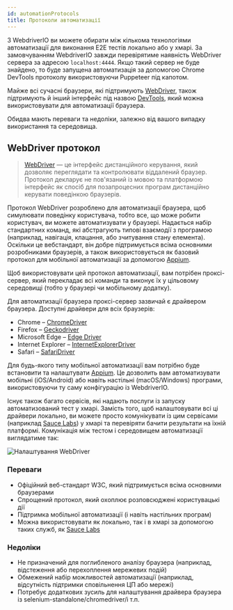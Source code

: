 ```yaml
---
id: automationProtocols
title: Протоколи автоматизації
---
```


З WebdriverIO ви можете обирати між кількома технологіями автоматизації для виконання E2E тестів локально або у хмарі. За замовчуванням WebdriverIO завжди перевірятиме наявність WebDriver сервера за адресою `localhost:4444`. Якщо такий сервер не буде знайдено, то буде запущена автоматизація за допомогою Chrome DevTools протоколу використовуючи Puppeteer під капотом.

Майже всі сучасні браузери, які підтримують [WebDriver](https://w3c.github.io/webdriver/), також підтримують й інший інтерфейс під назвою [DevTools](https://chromedevtools.github.io/devtools-protocol/), який можна використовувати для автоматизації браузера.

Обидва мають переваги та недоліки, залежно від вашого випадку використання та середовища.

## WebDriver протокол

> [WebDriver](https://w3c.github.io/webdriver/) — це інтерфейс дистанційного керування, який дозволяє переглядати та контролювати віддалений браузер. Протокол декларує не пов'язаний із мовою та платформою інтерфейс як спосіб для позапроцесних програм дистанційно керувати поведінкою браузерів.

Протокол WebDriver розроблено для автоматизації браузера, щоб симулювати поведінку користувача, тобто все, що може робити користувач, ви можете автоматизувати у браузері. Надається набір стандартних команд, які абстрагують типові взаємодії з програмою (наприклад, навігація, клацання, або зчитування стану елемента). Оскільки це вебстандарт, він добре підтримується всіма основними розробниками браузерів, а також використовується як базовий протокол для мобільної автоматизації за допомогою [Appium](http://appium.io).

Щоб використовувати цей протокол автоматизації, вам потрібен проксі-сервер, який перекладає всі команди та виконує їх у цільовому середовищі (тобто у браузері чи мобільному додатку).

Для автоматизації браузера проксі-сервер зазвичай є драйвером браузера. Доступні драйвери для всіх браузерів:

- Chrome – [ChromeDriver](http://chromedriver.chromium.org/downloads)
- Firefox – [Geckodriver](https://github.com/mozilla/geckodriver/releases)
- Microsoft Edge – [Edge Driver](https://developer.microsoft.com/en-us/microsoft-edge/tools/webdriver/)
- Internet Explorer – [InternetExplorerDriver](https://github.com/SeleniumHQ/selenium/wiki/InternetExplorerDriver)
- Safari – [SafariDriver](https://developer.apple.com/documentation/webkit/testing_with_webdriver_in_safari)

Для будь-якого типу мобільної автоматизації вам потрібно буде встановити та налаштувати [Appium](http://appium.io). Це дозволить вам автоматизувати мобільні (iOS/Android) або навіть настільні (macOS/Windows) програми, використовуючи ту саму конфігурацію із WebdriverIO.

Існує також багато сервісів, які надають послуги із запуску автоматизований тест у хмарі. Замість того, щоб налаштовувати всі ці драйвери локально, ви можете просто комунікувати із цим сервісами (наприклад [Sauce Labs](https://saucelabs.com)) у хмарі та перевіряти бачити результати на їхній платформі. Комунікація між тестом і середовищем автоматизації виглядатиме так:

![Налаштування WebDriver](/img/webdriver.png)

### Переваги

- Офіційний веб-стандарт W3C, який підтримується всіма основними браузерами
- Спрощений протокол, який охоплює розповсюджені користувацькі дії
- Підтримка мобільної автоматизації (і навіть настільних програм)
- Можна використовувати як локально, так і в хмарі за допомогою таких служб, як [Sauce Labs](https://saucelabs.com)

### Недоліки

- Не призначений для поглибленого аналізу браузера (наприклад, відстеження або перехоплення мережевих подій)
- Обмежений набір можливостей автоматизації (наприклад, відсутність підтримки сповільнення ЦП або мережі)
- Потребує додаткових зусиль для налаштування драйвера браузера із selenium-standalone/chromedriver/і т.п.
